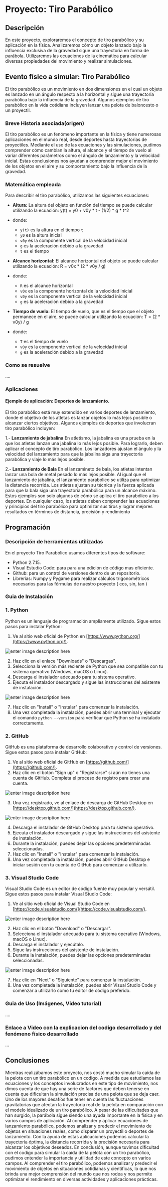 # Proyecto: Tiro Parabólico

## Descripción
En este proyecto, exploraremos el concepto de tiro parabólico y su aplicación en la física. Analizaremos cómo un objeto lanzado bajo la influencia exclusiva de la gravedad sigue una trayectoria en forma de parábola. Utilizaremos las ecuaciones de la cinemática para calcular diversas propiedades del movimiento y realizar simulaciones.

## Evento físico a simular: Tiro Parabólico
El tiro parabólico es un movimiento en dos dimensiones en el cual un objeto es lanzado en un ángulo respecto a la horizontal y sigue una trayectoria parabólica bajo la influencia de la gravedad. Algunos ejemplos de tiro parabólico en la vida cotidiana incluyen lanzar una pelota de baloncesto o un proyectil.

### Breve Historia asociada(origen)
El tiro parabólico es un fenómeno importante en la física y tiene numerosas aplicaciones en el mundo real, desde deportes hasta trayectorias de proyectiles. Mediante el uso de las ecuaciones y las simulaciones, pudimos comprender cómo cambian la altura, el alcance y el tiempo de vuelo al variar diferentes parámetros como el ángulo de lanzamiento y la velocidad inicial. Estas conclusiones nos ayudan a comprender mejor el movimiento de los objetos en el aire y su comportamiento bajo la influencia de la gravedad.

### Matemática empleada
Para describir el tiro parabólico, utilizamos las siguientes ecuaciones:

- **Altura:** La altura del objeto en función del tiempo se puede calcular utilizando la ecuación:
y(t) = y0 + v0y * t - (1/2) * g * t^2

- donde:
  - `y(t)` es la altura en el tiempo `t`
  - `y0` es la altura inicial
  - `v0y` es la componente vertical de la velocidad inicial
  - `g` es la aceleración debido a la gravedad
  - `t` es el tiempo

- **Alcance horizontal:** El alcance horizontal del objeto se puede calcular utilizando la ecuación:
R = v0x * (2 * v0y / g)
- donde:
  - `R` es el alcance horizontal
  - `v0x` es la componente horizontal de la velocidad inicial
  - `v0y` es la componente vertical de la velocidad inicial
  - `g` es la aceleración debido a la gravedad

- **Tiempo de vuelo:** El tiempo de vuelo, que es el tiempo que el objeto permanece en el aire, se puede calcular utilizando la ecuación:
T = (2 * v0y) / g
- donde:
  - `T` es el tiempo de vuelo
  - `v0y` es la componente vertical de la velocidad inicial
  - `g` es la aceleración debido a la gravedad

### Como se resuelve

....


### Aplicaciones 
#### Ejemplo de aplicación: Deportes de lanzamiento. 
El tiro parabólico está muy extendido en varios deportes de lanzamiento, donde el objetivo de los atletas es lanzar objetos lo más lejos posible o alcanzar ciertos objetivos. Algunos ejemplos de deportes que involucran  tiro parabólico incluyen: 
 
1.-  **Lanzamiento de jabalina**
En  atletismo, la jabalina es una prueba en la que los atletas lanzan una jabalina lo más lejos posible. Para lograrlo, deben aplicar el concepto de tiro parabólico. Los lanzadores ajustan el ángulo y la velocidad del lanzamiento para que la jabalina siga una trayectoria parabólica y viaje lo más lejos posible. 
 
2.-  **Lanzamiento de Bala**
En el lanzamineto de bala, los atletas intentan lanzar una bola de metal pesado lo más lejos posible. Al igual que  el lanzamiento de jabalina, el lanzamiento parabólico se utiliza para optimizar la distancia recorrida. Los atletas ajustan su técnica y la fuerza aplicada para que la bala siga una trayectoria parabólica para un alcance máximo. 
Estos ejemplos son solo algunos de cómo se aplica el tiro parabólico a los deportes. En cualquier caso, los atletas deben comprender las ecuaciones y principios del tiro parabólico para optimizar sus tiros y lograr mejores resultados en términos de distancia, precisión y rendimiento

## Programación 
### Descripción de herramientas utilizadas 
En el proyecto Tiro Parabólico usamos diferentes tipos de software: 
- Python 2.7.15. 
- Visual Estudio Code: para para una edición de código mas eficiente.
- Github: para un control de versiones dentro de un repositorio. 
- Librerías: Numpy y Pygame para realizar cálculos trigonométricos necesarios para las fórmulas de nuestro proyecto ( cos, sin, tan ) 

### Guia de Instalación 
### 1. Python

Python es un lenguaje de programación ampliamente utilizado. Sigue estos pasos para instalar Python:

1.  Ve al sitio web oficial de Python en [https://www.python.org/](https://www.python.org/).
 
![enter image description here](https://cdn.discordapp.com/attachments/960530424063488033/1118675139442253956/image.png)

2.  Haz clic en el enlace "Downloads" o "Descargas".
3.  Selecciona la versión más reciente de Python que sea compatible con tu sistema operativo (Windows, macOS o Linux).
5.  Descarga el instalador adecuado para tu sistema operativo.
6.  Ejecuta el instalador descargado y sigue las instrucciones del asistente de instalación.

![enter image description here](https://cdn.discordapp.com/attachments/960530424063488033/1118675320397123584/image.png)

7.  Haz clic en "Install" o "Instalar" para comenzar la instalación.
8.  Una vez completada la instalación, puedes abrir una terminal y ejecutar el comando `python --version` para verificar que Python se ha instalado correctamente.

### 2. GitHub

GitHub es una plataforma de desarrollo colaborativo y control de versiones. Sigue estos pasos para instalar GitHub:

1.  Ve al sitio web oficial de GitHub en [https://github.com/](https://github.com/).
2.  Haz clic en el botón "Sign up" o "Registrarse" si aún no tienes una cuenta de GitHub. Completa el proceso de registro para crear una cuenta.

![enter image description here](https://cdn.discordapp.com/attachments/960530424063488033/1118674678525984849/image.png)

3.  Una vez registrado, ve al enlace de descarga de GitHub Desktop en [https://desktop.github.com/](https://desktop.github.com/).

![enter image description here](https://cdn.discordapp.com/attachments/960530424063488033/1118674902866731100/image.png)

4.  Descarga el instalador de GitHub Desktop para tu sistema operativo.
5.  Ejecuta el instalador descargado y sigue las instrucciones del asistente de instalación.
6.  Durante la instalación, puedes dejar las opciones predeterminadas seleccionadas.
7.  Haz clic en "Install" o "Instalar" para comenzar la instalación.
8.  Una vez completada la instalación, puedes abrir GitHub Desktop e iniciar sesión con tu cuenta de GitHub para comenzar a utilizarlo.

### 3. Visual Studio Code

Visual Studio Code es un editor de código fuente muy popular y versátil. Sigue estos pasos para instalar Visual Studio Code:

1.  Ve al sitio web oficial de Visual Studio Code en [https://code.visualstudio.com/](https://code.visualstudio.com/).

![enter image description here](https://cdn.discordapp.com/attachments/960530424063488033/1118675913291341944/image.png)

2.  Haz clic en el botón "Download" o "Descargar".
3.  Selecciona el instalador adecuado para tu sistema operativo (Windows, macOS o Linux).
4.  Descarga el instalador y ejecútalo.
5.  Sigue las instrucciones del asistente de instalación.
6.  Durante la instalación, puedes dejar las opciones predeterminadas seleccionadas.
   
![enter image description here](https://cdn.discordapp.com/attachments/960530424063488033/1118676284298506280/image.png)

7.  Haz clic en "Next" o "Siguiente" para comenzar la instalación.
8.  Una vez completada la instalación, puedes abrir Visual Studio Code y comenzar a utilizarlo como tu editor de código preferido.

### Guia de Uso (Imágenes, Video tutorial)

....

### Enlace a Video con la explicacion del codigo desarrollado y del fenómeno físico desarrollado 

...

## Conclusiones
Mientras realizábamos este proyecto, nos costó mucho simular la caída de la pelota con un tiro parabólico en un codigo. A medida que estudiamos las ecuaciones y los conceptos involucrados en este tipo de movimiento, nos dimos cuenta de que hay una serie de factores que deben tenerse en cuenta que dificultan la simulación precisa de una pelota que se deja caer. Uno de los mayores desafíos fue tener en cuenta las fluctuaciones gravitatorias que afectan la trayectoria real de la pelota en comparación con el modelo idealizado de un tiro parabólico. A pesar de las dificultades que han surgido, la parábola sigue siendo una ayuda importante en la física y en varios campos de aplicación. Al comprender y aplicar ecuaciones de lanzamiento parabólico, podemos analizar y predecir el movimiento de objetos en situaciones reales, como disparar un proyectil o deportes de lanzamiento. Con la ayuda de estas aplicaciones podemos calcular la trayectoria óptima, la distancia recorrida y la precisión necesaria para alcanzar los objetivos deseados. En conclusión, aunque tuvimos dificultad con el codigo para simular la caída de la pelota con un tiro parabólico, pudimos entender la importancia y utilidad de este concepto en varios campos. Al comprender el tiro parabólico, podemos analizar y predecir el movimiento de objetos en situaciones cotidianas y científicas, lo que nos brinda una mejor comprensión del mundo que nos rodea y nos permite optimizar el rendimiento en diversas actividades y aplicaciones prácticas.




